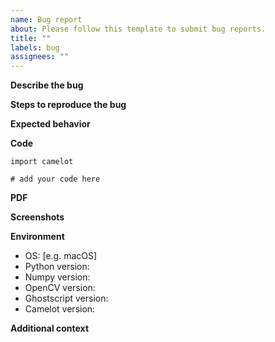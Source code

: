 ```yaml
---
name: Bug report
about: Please follow this template to submit bug reports.
title: ""
labels: bug
assignees: ""
---
```


<!-- Please read the filing issues section of the contributor's guide first: https://camelot-py.readthedocs.io/en/master/dev/contributing.html -->

**Describe the bug**

<!-- A clear and concise description of what the bug is. -->

**Steps to reproduce the bug**

<!-- Steps used to install `camelot`:
1. Add step here (you can add more steps too) -->

<!-- Steps to be used to reproduce behavior:
1. Add step here (you can add more steps too) -->

**Expected behavior**

<!-- A clear and concise description of what you expected to happen. -->

**Code**

<!-- Add the Camelot code snippet that you used. -->

```
import camelot

# add your code here
```

**PDF**

<!-- Add the PDF file that you want to extract tables from. -->

**Screenshots**

<!-- If applicable, add screenshots to help explain your problem. -->

**Environment**

- OS: [e.g. macOS]
- Python version:
- Numpy version:
- OpenCV version:
- Ghostscript version:
- Camelot version:

**Additional context**

<!-- Add any other context about the problem here. -->
